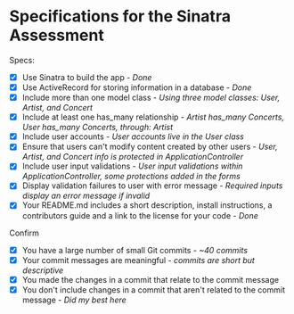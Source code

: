 # Specifications for the Sinatra Assessment

Specs:
- [x] Use Sinatra to build the app - *Done*
- [x] Use ActiveRecord for storing information in a database - *Done*
- [x] Include more than one model class - *Using three model classes: User, Artist, and Concert*
- [x] Include at least one has_many relationship - *Artist has_many Concerts, User has_many Concerts, through: Artist*
- [x] Include user accounts - *User accounts live in the User class*
- [x] Ensure that users can't modify content created by other users - *User, Artist, and Concert info is protected in ApplicationController*
- [x] Include user input validations - *User input validations within ApplicationController, some protections added in the forms*
- [x] Display validation failures to user with error message - *Required inputs display an error message if invalid*
- [x] Your README.md includes a short description, install instructions, a contributors guide and a link to the license for your code - *Done*

Confirm
- [x] You have a large number of small Git commits - *~40 commits*
- [x] Your commit messages are meaningful - *commits are short but descriptive*
- [x] You made the changes in a commit that relate to the commit message
- [x] You don't include changes in a commit that aren't related to the commit message - *Did my best here*
